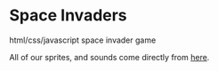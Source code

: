 # Space Invaders
html/css/javascript space invader game

All of our sprites, and sounds come directly from [here](
http://www.classicgaming.cc/classics/space-invaders/).
